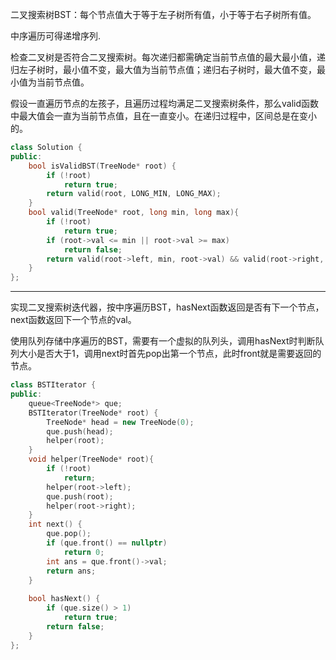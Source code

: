 二叉搜索树BST：每个节点值大于等于左子树所有值，小于等于右子树所有值。

中序遍历可得递增序列.

检查二叉树是否符合二叉搜索树。每次递归都需确定当前节点值的最大最小值，递归左子树时，最小值不变，最大值为当前节点值；递归右子树时，最大值不变，最小值为当前节点值。

假设一直遍历节点的左孩子，且遍历过程均满足二叉搜索树条件，那么valid函数中最大值会一直为当前节点值，且在一直变小。在递归过程中，区间总是在变小的。

```cpp
class Solution {
public:
    bool isValidBST(TreeNode* root) {
        if (!root)
            return true;
        return valid(root, LONG_MIN, LONG_MAX);
    }
    bool valid(TreeNode* root, long min, long max){
        if (!root)
            return true;
        if (root->val <= min || root->val >= max)
            return false;
        return valid(root->left, min, root->val) && valid(root->right, root->val, max);
    }
};
```
---
实现二叉搜索树迭代器，按中序遍历BST，hasNext函数返回是否有下一个节点，next函数返回下一个节点的val。

使用队列存储中序遍历的BST，需要有一个虚拟的队列头，调用hasNext时判断队列大小是否大于1，调用next时首先pop出第一个节点，此时front就是需要返回的节点。
```cpp
class BSTIterator {
public:
    queue<TreeNode*> que;
    BSTIterator(TreeNode* root) {
        TreeNode* head = new TreeNode(0);
        que.push(head);
        helper(root);
    }
    void helper(TreeNode* root){
        if (!root)
            return;
        helper(root->left);
        que.push(root);
        helper(root->right);
    }
    int next() {
        que.pop();
        if (que.front() == nullptr)
            return 0;
        int ans = que.front()->val;
        return ans;
    }
    
    bool hasNext() {
        if (que.size() > 1)
            return true;
        return false;
    }
};
```
